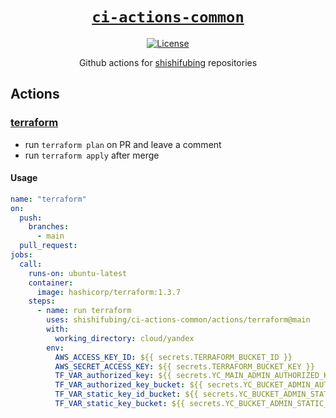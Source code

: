 <div align="center" markdown="1">

# [`ci-actions-common`][url-repo]

[![License][shield-license]][url-license]

Github actions for [shishifubing][url-owner] repositories

</div>

## Actions

### [terraform]

- run `terraform plan` on PR and leave a comment
- run `terraform apply` after merge

#### Usage

```yml
name: "terraform"
on:
  push:
    branches:
      - main
  pull_request:
jobs:
  call:
    runs-on: ubuntu-latest
    container:
      image: hashicorp/terraform:1.3.7
    steps:
      - name: run terraform
        uses: shishifubing/ci-actions-common/actions/terraform@main
        with:
          working_directory: cloud/yandex
        env:
          AWS_ACCESS_KEY_ID: ${{ secrets.TERRAFORM_BUCKET_ID }}
          AWS_SECRET_ACCESS_KEY: ${{ secrets.TERRAFORM_BUCKET_KEY }}
          TF_VAR_authorized_key: ${{ secrets.YC_MAIN_ADMIN_AUTHORIZED_KEY }}
          TF_VAR_authorized_key_bucket: ${{ secrets.YC_BUCKET_ADMIN_AUTHORIZED_KEY }}
          TF_VAR_static_key_id_bucket: ${{ secrets.YC_BUCKET_ADMIN_STATIC_KEY_ID }}
          TF_VAR_static_key_bucket: ${{ secrets.YC_BUCKET_ADMIN_STATIC_KEY }}
```

<!-- relative links -->

[terraform]: ./actions/terraform/action.yml

<!-- project links -->

[url-license]: https://github.com/shishifubing/ci-actions-common/blob/main/LICENSE
[url-repo]: https://github.com/shishifubing/ci-actions-common

<!-- external links -->

[url-owner]: https://github.com/shishifubing

<!-- project shield links -->

[shield-license]: https://img.shields.io/github/license/shishifubing/ci-actions-common.svg?style=for-the-badge
